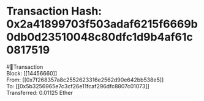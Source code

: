 
Transaction Hash: 0x2a41899703f503adaf6215f6669b0db0d23510048c80dfc1d9b4af61c0817519
====================================================================================
  
#💸Transaction  
Block: [[14456660]]  
From: [[0x7f268357a8c2552623316e2562d90e642bb538e5]]  
To: [[0x5b3256965e7c3cf26e11fcaf296dfc8807c01073]]  
Transferred: 0.01125 Ether